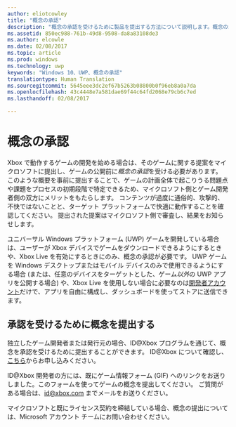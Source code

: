 ```yaml
---
author: eliotcowley
title: "概念の承認"
description: "概念の承認を受けるために製品を提出する方法について説明します。概念の承認は、製品が Xbox で実行されるか、Xbox Live を使用する場合に必要になります。"
ms.assetid: 850ec988-761b-49d8-9508-da8a83108de3
ms.author: elcowle
ms.date: 02/08/2017
ms.topic: article
ms.prod: windows
ms.technology: uwp
keywords: "Windows 10、UWP、概念の承認"
translationtype: Human Translation
ms.sourcegitcommit: 5645eee3dc2ef67b5263b08800b0f96eb8a0a7da
ms.openlocfilehash: 43c4448e7a581dae69f44c64fd2068e79cb6c7ed
ms.lasthandoff: 02/08/2017

---
```


# <a name="concept-approval"></a>概念の承認

Xbox で動作するゲームの開発を始める場合は、そのゲームに関する提案をマイクロソフトに提出し、ゲームの公開前に*概念の承認*を受ける必要があります。 このような概要を事前に提出することで、ゲームの計画全体で起こりうる問題点や課題をプロセスの初期段階で特定できるため、マイクロソフト側とゲーム開発者側の双方にメリットをもたらします。 コンテンツが過度に通俗的、攻撃的、不快ではないことと、ターゲット プラットフォームで快適に動作することを確認してください。 提出された提案はマイクロソフト側で審査し、結果をお知らせします。

ユニバーサル Windows プラットフォーム (UWP) ゲームを開発している場合は、ユーザーが Xbox デバイスでゲームをダウンロードできるようにするときや、Xbox Live を有効にするときにのみ、概念の承認が必要です。 UWP ゲームを Windows デスクトップまたはモバイル デバイスのみで使用できるようにする場合 (または、任意のデバイスをターゲットとした、ゲーム*以外*の UWP アプリを公開する場合) や、Xbox Live を使用しない場合に必要なのは[開発者アカウント](https://go.microsoft.com/fwlink/?LinkId=817223)だけで、アプリを自由に構成し、ダッシュボードを使ってストアに送信できます。

## <a name="submit-your-concept-for-approval"></a>承認を受けるために概念を提出する

独立したゲーム開発者または発行元の場合、ID@Xbox プログラムを通じて、概念を承認を受けるために提出することができます。 ID@Xbox について確認し、[こちら](http://www.xbox.com/Developers/id)からお申し込みください。

ID@Xbox 開発者の方には、既にゲーム情報フォーム (GIF) へのリンクをお送りしました。このフォームを使ってゲームの概念を提出してください。 ご質問がある場合は、[id@xbox.com](mailto:id@xbox.com) までメールをお送りください。

マイクロソフトと既にライセンス契約を締結している場合、概念の提出については、Microsoft アカウント チームにお問い合わせください。

